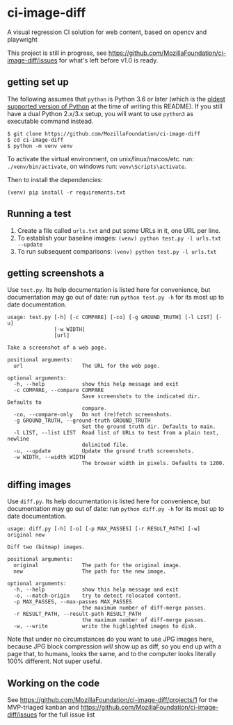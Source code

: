# ci-image-diff

A visual regression CI solution for web content, based on opencv and playwright

This project is still in progress, see https://github.com/MozillaFoundation/ci-image-diff/issues for what's left before v1.0 is ready.

## getting set up

The following assumes that `python` is Python 3.6 or later (which is the [oldest supported version of Python](https://endoflife.date/python) at the time of writing this README). If you still have a dual Python 2.x/3.x setup, you will want to use `python3` as executable command instead.

```
$ git clone https://github.com/MozillaFoundation/ci-image-diff
$ cd ci-image-diff
$ python -m venv venv
```

To activate the virtual environment, on unix/linux/macos/etc.
run: `./venv/bin/activate`, on windows run: `venv\Scripts\activate`.

Then to install the dependencies:

```
(venv) pip install -r requirements.txt
```


## Running a test

1. Create a file called `urls.txt` and put some URLs in it, one URL per line.
2. To establish your baseline images: `(venv) python test.py -l urls.txt --update`
3. To run subsequent comparisons: `(venv) python test.py -l urls.txt`


## getting screenshots a

Use `test.py`. Its help documentation is listed here for convenience, but documentation may go out of date: run `python test.py -h` for its most up to date documentation.

```
usage: test.py [-h] [-c COMPARE] [-co] [-g GROUND_TRUTH] [-l LIST] [-u]
               [-w WIDTH]
               [url]

Take a screenshot of a web page.

positional arguments:
  url                   The URL for the web page.

optional arguments:
  -h, --help            show this help message and exit
  -c COMPARE, --compare COMPARE
                        Save screenshots to the indicated dir. Defaults to
                        compare.
  -co, --compare-only   Do not (re)fetch screenshots.
  -g GROUND_TRUTH, --ground-truth GROUND_TRUTH
                        Set the ground truth dir. Defaults to main.
  -l LIST, --list LIST  Read list of URLs to test from a plain text, newline
                        delimited file.
  -u, --update          Update the ground truth screenshots.
  -w WIDTH, --width WIDTH
                        The browser width in pixels. Defaults to 1200.
```


## diffing images

Use `diff.py`. Its help documentation is listed here for convenience, but documentation may go out of date: run `python diff.py -h` for its most up to date documentation.

```
usage: diff.py [-h] [-o] [-p MAX_PASSES] [-r RESULT_PATH] [-w] original new

Diff two (bitmap) images.

positional arguments:
  original              The path for the original image.
  new                   The path for the new image.

optional arguments:
  -h, --help            show this help message and exit
  -o, --match-origin    try to detect relocated content.
  -p MAX_PASSES, --max-passes MAX_PASSES
                        the maximum number of diff-merge passes.
  -r RESULT_PATH, --result-path RESULT_PATH
                        the maximum number of diff-merge passes.
  -w, --write           write the highlighted images to disk.
```

Note that under no circumstances do you want to use JPG images here, because JPG block compression _will_ show up as diff, so you end up with a page that, to humans, looks the same, and to the computer looks literally 100% different. Not super useful.


## Working on the code

See https://github.com/MozillaFoundation/ci-image-diff/projects/1 for the MVP-triaged kanban and https://github.com/MozillaFoundation/ci-image-diff/issues for the full issue list

